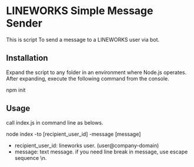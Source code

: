 # LINEWORKS Simple Message Sender

This is script To send a message to a LINEWORKS user via bot.

## Installation

Expand the script to any folder in an environment where Node.js operates.
After expanding, execute the following command from the console.

npm init

## Usage

call index.js in command line as belows.

node index -to [recipient_user_id] -message [message]

* recipient_user_id: lineworks user. (user@company-domain)
* message: text message. if you need line break in message, use escape sequence \\n.
